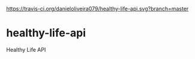 https://travis-ci.org/danieloliveira079/healthy-life-api.svg?branch=master

# healthy-life-api
Healthy Life API
